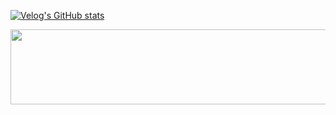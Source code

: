 [![Velog's GitHub stats](https://velog-readme-stats.vercel.app/api?name=hyunjong96)](https://hyunjong96.tistory.com/)


<a href="https://github.com/devxb/gitanimals">
  <img
    src="https://render.gitanimals.org/lines/hyunjong-96"
    width="600"
    height="120"
  />
</a>
  

<!--
**hyunjong-96/hyunjong-96** is a ✨ _special_ ✨ repository because its `README.md` (this file) appears on your GitHub profile.

Here are some ideas to get you started:

- 🔭 I’m currently working on ...
- 🌱 I’m currently learning ...
- 👯 I’m looking to collaborate on ...
- 🤔 I’m looking for help with ...
- 💬 Ask me about ...
- 📫 How to reach me: ...
- 😄 Pronouns: ...
- ⚡ Fun fact: ...
-->

